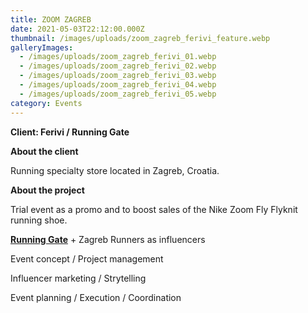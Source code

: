 ```yaml
---
title: ZOOM ZAGREB
date: 2021-05-03T22:12:00.000Z
thumbnail: /images/uploads/zoom_zagreb_ferivi_feature.webp
galleryImages:
  - /images/uploads/zoom_zagreb_ferivi_01.webp
  - /images/uploads/zoom_zagreb_ferivi_02.webp
  - /images/uploads/zoom_zagreb_ferivi_03.webp
  - /images/uploads/zoom_zagreb_ferivi_04.webp
  - /images/uploads/zoom_zagreb_ferivi_05.webp
category: Events
---
```

**Client: Ferivi / Running Gate**

**About the client** 

Running specialty store located in Zagreb, Croatia.

**About the project**

Trial event as a promo and to boost sales of the Nike Zoom Fly Flyknit running shoe.  

**[Running Gate](https://runninggate.hr)** + Zagreb Runners as influencers

Event concept / Project management

Influencer marketing / Strytelling

Event planning / Execution / Coordination